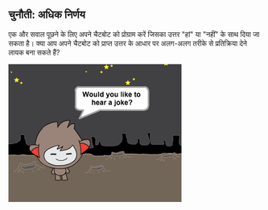 ## चुनौती: अधिक निर्णय

एक और सवाल पूछने के लिए अपने चैटबोट को प्रोग्राम करें जिसका उत्तर "हां" या "नहीं" के साथ दिया जा सकता है। क्या आप अपने चैटबोट को प्राप्त उत्तर के आधार पर अलग-अलग तरीके से प्रतिक्रिया देने लायक बना सकते हैं?

![स्क्रीनशॉट](images/chatbot-joke.png)